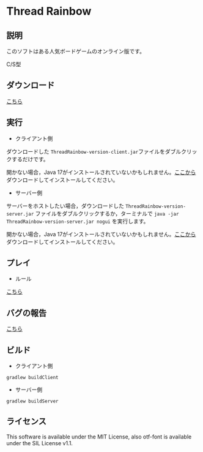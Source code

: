 # Thread Rainbow

## 説明

このソフトはある人気ボードゲームのオンライン版です。

C/S型

## ダウンロード

[こちら](https://github.com/hamusuke0323/ThreadRainbow/releases)

## 実行

- クライアント側

ダウンロードした `ThreadRainbow-version-client.jar`ファイルをダブルクリックするだけです。

開かない場合，Java
17がインストールされていないかもしれません。[ここから](https://www.oracle.com/java/technologies/javase/jdk17-archive-downloads.html)
ダウンロードしてインストールしてください。

- サーバー側

サーバーをホストしたい場合，ダウンロードした `ThreadRainbow-version-server.jar`
ファイルをダブルクリックするか，ターミナルで `java -jar ThreadRainbow-version-server.jar nogui` を実行します。

開かない場合，Java
17がインストールされていないかもしれません。[ここから](https://www.oracle.com/java/technologies/javase/jdk17-archive-downloads.html)
ダウンロードしてインストールしてください。

## プレイ

- ルール

[こちら](https://arclightgames.jp/product/705rainbow/)

## バグの報告
[こちら](https://github.com/hamusuke0323/ThreadRainbow/issues)

## ビルド

- クライアント側

`gradlew buildClient`

- サーバー側

`gradlew buildServer`

## ライセンス

This software is available under the MIT License, also otf-font is available under the SIL License v1.1.
